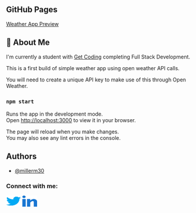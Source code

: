 ## GitHub Pages ##
<a href="https://millerm30.github.io/weatherapp-react" target="_blank">Weather App Preview</a>

## 🚀 About Me
I'm currently a student with [Get Coding](http://www.get-coding.ca) completing Full Stack Development.

This is a first build of simple weather app using open weather API calls.

You will need to create a unique API key to make use of this through Open Weather.

### `npm start`

Runs the app in the development mode.\
Open [http://localhost:3000](http://localhost:3000) to view it in your browser.

The page will reload when you make changes.\
You may also see any lint errors in the console.

## Authors

- [@millerm30](https://www.github.com/millerm30)
<h3 align="left">Connect with me:</h3>
<p align="left">
<a href="https://twitter.com/millerm30" target="blank"><img align="center" src="https://github.com/millerm30/todo/blob/main/images/twitter.svg" alt="millerm30" height="30" width="40" /></a>
<a href="https://linkedin.com/in/michael-miller-0aa2bb229" target="blank"><img align="center" src="https://github.com/millerm30/todo/blob/main/images/linked-in-alt.svg" alt="millerm30" height="30" width="40" /></a>
</p>
